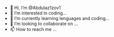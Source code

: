 - 👋 Hi, I’m @Abdulaz1zov1
- 👀 I’m interested in coding...
- 🌱 I’m currently learning lenguages and coding...
- 💞️ I’m looking to collaborate on ...
- 📫 How to reach me ...

<!---
Abdulaz1zov1/Abdulaz1zov1 is a ✨ special ✨ repository because its `README.md` (this file) appears on your GitHub profile.
You can click the Preview link to take a look at your changes.
--->
